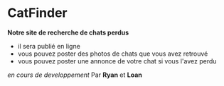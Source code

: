 # CatFinder
**Notre site de recherche de chats perdus**
- il sera publié en ligne
- vous pouvez poster des photos de chats que vous avez retrouvé
- vous pouvez poster une annonce de votre chat si vous l'avez perdu

*en cours de developpement*
Par **Ryan** et **Loan**